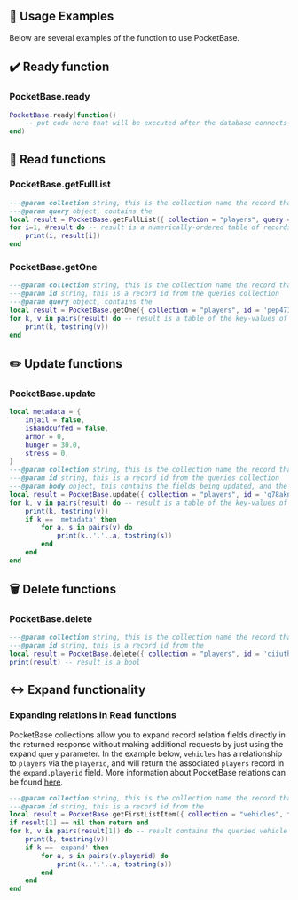 ## 📝 Usage Examples

Below are several examples of the function to use PocketBase.

## ✔️ Ready function
### PocketBase.ready
```lua
PocketBase.ready(function()
    -- put code here that will be executed after the database connects
end)
```

## 📕 Read functions
### PocketBase.getFullList
```lua
---@param collection string, this is the collection name the record that is being updated, belongs to
---@param query object, contains the 
local result = PocketBase.getFullList({ collection = "players", query = {filter = 'created > "2022-08-01 10:00:00"'}})
for i=1, #result do -- result is a numerically-ordered table of records from the queried collection, given the query selection criteria. With no query selection criteria, this will return the entire collection.
    print(i, result[i])
end
```

### PocketBase.getOne
```lua
---@param collection string, this is the collection name the record that is being updated, belongs to
---@param id string, this is a record id from the queries collection
---@param query object, contains the 
local result = PocketBase.getOne({ collection = "players", id = 'pep4715du0k9dcl', query = {}})
for k, v in pairs(result) do -- result is a table of the key-values of the queried record
    print(k, tostring(v))
end
```

## ✏️ Update functions
### PocketBase.update
```lua
local metadata = {
    injail = false,
    ishandcuffed = false,
    armor = 0,
    hunger = 30.0,
    stress = 0,
}
---@param collection string, this is the collection name the record that is being updated, belongs to
---@param id string, this is a record id from the queries collection
---@param body object, this contains the fields being updated, and the new values
local result = PocketBase.update({ collection = "players", id = 'g78aknqxab695v1', body = {metadata = metadata}, query = {}})
for k, v in pairs(result) do -- result is a table of the key-values of the updated record
    print(k, tostring(v))
    if k == 'metadata' then
        for a, s in pairs(v) do
            print(k..'.'..a, tostring(s))
        end
    end
end
```

## 🗑️ Delete functions
### PocketBase.delete
```lua
---@param collection string, this is the collection name the record that is being updated, belongs to
---@param id string, this is a record id from the
local result = PocketBase.delete({ collection = "players", id = 'ciiuthvkabafupj', query = {}})
print(result) -- result is a bool
```


## ↔️ Expand functionality
### Expanding relations in Read functions
PocketBase collections allow you to expand record relation fields directly in the returned response without making additional requests by just using the expand `query` parameter. In the example below, `vehicles` has a relationship to `players` via the `playerid`, and will return the associated `players` record in the `expand.playerid` field. More information about PocketBase relations can be found [here](https://pocketbase.io/docs/expanding-relations).

```lua
---@param collection string, this is the collection name the record that is being updated, belongs to
---@param id string, this is a record id from the
local result = PocketBase.getFirstListItem({ collection = "vehicles", filter = 'model="elegyx"', query = {expand = 'playerid'}} )
if result[1] == nil then return end
for k, v in pairs(result[1]) do -- result contains the queried vehicle data, and the associated player data in the expand.playerid table
    print(k, tostring(v))
    if k == 'expand' then
        for a, s in pairs(v.playerid) do
            print(k..'.'..a, tostring(s))
        end
    end
end
```
